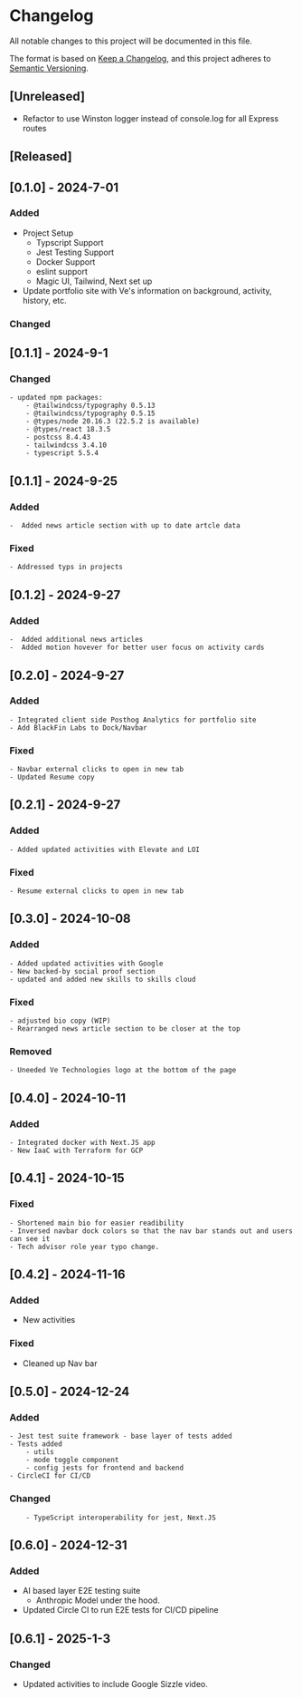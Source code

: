 # Changelog

All notable changes to this project will be documented in this file.

The format is based on [Keep a Changelog](https://keepachangelog.com/en/1.0.0/),
and this project adheres to [Semantic Versioning](https://semver.org/spec/v2.0.0.html).

## [Unreleased]

-   Refactor to use Winston logger instead of console.log for all Express routes

## [Released]

## [0.1.0] - 2024-7-01

### Added

-   Project Setup
    -   Typscript Support
    -   Jest Testing Support
    -   Docker Support
    -   eslint support
    -   Magic UI, Tailwind, Next set up
-   Update portfolio site with Ve's information on background, activity, history, etc.

### Changed

## [0.1.1] - 2024-9-1

### Changed

    - updated npm packages:
        - @tailwindcss/typography 0.5.13
        - @tailwindcss/typography 0.5.15
        - @types/node 20.16.3 (22.5.2 is available)
        - @types/react 18.3.5
        - postcss 8.4.43
        - tailwindcss 3.4.10
        - typescript 5.5.4

## [0.1.1] - 2024-9-25

### Added

    -  Added news article section with up to date artcle data

### Fixed

    - Addressed typs in projects

## [0.1.2] - 2024-9-27

### Added

    -  Added additional news articles
    -  Added motion hovever for better user focus on activity cards

## [0.2.0] - 2024-9-27

### Added

    - Integrated client side Posthog Analytics for portfolio site
    - Add BlackFin Labs to Dock/Navbar

### Fixed

    - Navbar external clicks to open in new tab
    - Updated Resume copy

## [0.2.1] - 2024-9-27

### Added

    - Added updated activities with Elevate and LOI

### Fixed

    - Resume external clicks to open in new tab

## [0.3.0] - 2024-10-08

### Added

    - Added updated activities with Google
    - New backed-by social proof section
    - updated and added new skills to skills cloud

### Fixed

    - adjusted bio copy (WIP)
    - Rearranged news article section to be closer at the top

### Removed

    - Uneeded Ve Technologies logo at the bottom of the page

## [0.4.0] - 2024-10-11

### Added

    - Integrated docker with Next.JS app
    - New IaaC with Terraform for GCP

## [0.4.1] - 2024-10-15

### Fixed

    - Shortened main bio for easier readibility
    - Inversed navbar dock colors so that the nav bar stands out and users can see it
    - Tech advisor role year typo change.

## [0.4.2] - 2024-11-16

### Added

-   New activities

### Fixed

-   Cleaned up Nav bar

## [0.5.0] - 2024-12-24

### Added

    - Jest test suite framework - base layer of tests added
    - Tests added
        - utils
        - mode toggle component
        - config jests for frontend and backend
    - CircleCI for CI/CD

### Changed

        - TypeScript interoperability for jest, Next.JS

## [0.6.0] - 2024-12-31

### Added

-   AI based layer E2E testing suite
    -   Anthropic Model under the hood.
-   Updated Circle CI to run E2E tests for CI/CD pipeline

## [0.6.1] - 2025-1-3

### Changed

-   Updated activities to include Google Sizzle video.
